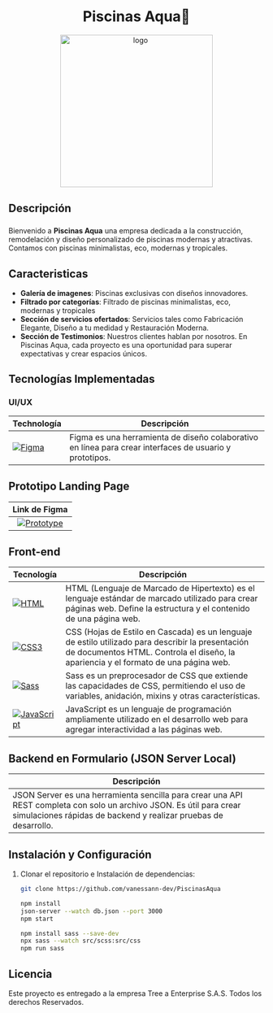<h1 align="center">Piscinas Aqua💙</h1>

<div align="center">
  <img src="https://github.com/user-attachments/assets/b78467f8-15a9-4c1e-ab4e-6573d926663a" alt="logo" width="300">
</div>


<h2 align="left">Descripción</h2>

###
<p align="left">Bienvenido a <strong>Piscinas Aqua</strong> una empresa dedicada a la construcción, remodelación y diseño personalizado de piscinas modernas y atractivas. Contamos con piscinas minimalistas, eco, modernas y tropicales.
</p>

###

<h2 align="left">Caracteristicas</h2>

- **Galería de imagenes**: Piscinas exclusivas con diseños innovadores. 
- **Filtrado por categorías**: Filtrado de piscinas minimalistas, eco, modernas y tropicales
- **Sección de servicios ofertados**: Servicios tales como Fabricación Elegante, Diseño a tu medidad y Restauración Moderna.
- **Sección de Testimonios**: Nuestros clientes hablan por nosotros. En Piscinas Aqua, cada proyecto es una oportunidad para superar expectativas y crear espacios únicos.

<h2 align="left">Tecnologías Implementadas</h2>

###
### UI/UX

| Technología | Descripción |
|------------|-------------|
| [![Figma](https://skillicons.dev/icons?i=figma)](https://skillicons.dev) | Figma es una herramienta de diseño colaborativo en línea para crear interfaces de usuario y prototipos. |

## Prototipo Landing Page 

| Link de Figma |
|:---------------------------:|
|[![Prototype](https://skillicons.dev/icons?i=figma)](https://www.figma.com/design/4KDqvbYZzP4LHh57mMXSRR/Prueba-Tecnica-Piscinas-Aqua?node-id=0-1&node-type=CANVAS&t=jB2firI2RkAiaOlx-0)

## Front-end

| Tecnología | Descripción |
|------------|-------------|
| [![HTML](https://skillicons.dev/icons?i=html)](https://developer.mozilla.org/es/docs/Web/HTML) | HTML (Lenguaje de Marcado de Hipertexto) es el lenguaje estándar de marcado utilizado para crear páginas web. Define la estructura y el contenido de una página web. |
| [![CSS3](https://skillicons.dev/icons?i=css)](https://developer.mozilla.org/es/docs/Web/CSS) | CSS (Hojas de Estilo en Cascada) es un lenguaje de estilo utilizado para describir la presentación de documentos HTML. Controla el diseño, la apariencia y el formato de una página web. |
| [![Sass](https://skillicons.dev/icons?i=sass)](https://sass-lang.com/) | Sass es un preprocesador de CSS que extiende las capacidades de CSS, permitiendo el uso de variables, anidación, mixins y otras características. |
| [![JavaScript](https://skillicons.dev/icons?i=javascript)](https://developer.mozilla.org/es/docs/Web/JavaScript) | JavaScript es un lenguaje de programación ampliamente utilizado en el desarrollo web para agregar interactividad a las páginas web. |

## Backend en Formulario (JSON Server Local)

| Descripción |
|-------------|
| JSON Server es una herramienta sencilla para crear una API REST completa con solo un archivo JSON. Es útil para crear simulaciones rápidas de backend y realizar pruebas de desarrollo. |

## Instalación y Configuración

1. Clonar el repositorio e Instalación de dependencias:
   ```bash
   git clone https://github.com/vanessann-dev/PiscinasAqua
   
   npm install
   json-server --watch db.json --port 3000
   npm start

   npm install sass --save-dev
   npx sass --watch src/scss:src/css
   npm run sass

## Licencia

Este proyecto es entregado a la empresa Tree a Enterprise S.A.S. Todos los derechos Reservados. 



